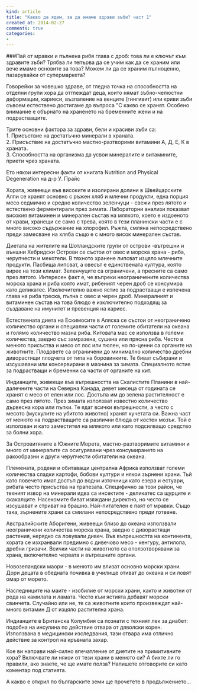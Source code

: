 ```yaml
---
kind: article
title: "Какво да ядем, за да имаме здрави зъби? част 1"
created_at: 2014-02-27
comments: true
categories: 
- 
---
```

###Пай от мравки и пълнена рибя глава с дроб: това ли е ключът към здравите зъби? Трябва ли тепърва да се учим как да се храним или вече имаме основите за това? Можем ли да се храним пълноценно, пазарувайки от супермаркета? 

Говорейки за човешко здраве, от гледна точка на способността на отделни групи хора да отглеждат деца, които нямат зъбно-челюстни деформации, кариеси, възпаление на венците (гингивит) или криви зъби съвсем естествено достигаме до въпроса "С какво се хранят. Особено внимание е обърнато на храненето на бременните жени и на подрастващите.

Трите основни фактора за здрави, бели и красиви зъби са:<br />
	1. Присъствие на достатъчно минерали в храната.<br />
	2. Присъствие на достатъчно мастно-разтворими витамини А, Д, Е, К в храната.<br />
	3. Способността на организма да усвои минералите и витамините, приети чрез храната.<br />
	
Ето някои интересни факти от книгата Nutrition and Physical Degeneration на д-р У. Прайс

<!-- more -->

Хората, живеещи във високите и изолирани долини в Швейцарските Алпи се хранят основно с ръжен хляб и млечни продукти, една порция месо седмично и средно количество зеленчуци - свежи през лятото и естествено ферментирали през зимата. Лабораторни анализи показват високия витаминен и минерален състав на млякото, което е издоеното от крави, хранещи се само с трева, която в тези планински части е с много високо съдържание на хлорофил. Ръжта, смляна непосредствено преди замесване на хляба също е с много висок минерален състав.

Диетата на жителите на Шотландските групи от острови -вътрешни и външни Хебридски Острови се състои от овес и морска храна - риба, черупчести и мекотели. В тяхното хранене липсват изцяло млечните продукти. Пасбища липсват, а овесът е единствената култура, която вирее на този климат. Зеленчуците са ограничени, а пресните са само през лятото. Интересен факт е, че въпреки неограничените количества морска храна и риба която имат, рибеният черен дроб се консумира като деликатес. Изключително важно ястие за подрастващи е изпечена глава на риба треска, пълна с овес и черен дроб. Минералният и витаминен състав на това блюдо е изключително подходящ за създаване на имунитет и превенция на кариес.

Естествената диета на Ескимосите в Аляска се състои от неограничено количество органи и специални части от големите обитатели на океана и голямо количество мазна риба. Китовата мас се използва в големи количества, заедно със замразена, сушена или прясна риба. Често в менюто присъства и месо от лос или тюлен, но по-ценни са органите на животните. Плодовете са ограничени до минимално количество дребни диворастящи плодчета от типа на боровинките. Те биват събирани и изсушавани или консервирани в мазнина за зимата. Специалното ястие за подрастващи и бременни са части от органите на кит.

Индианците, живеещи във вътрешността на Скалистите Планини в най-далечните части на Северна Канада, девет месеца от годината се хранят с месо от елен или лос. Достъпа им до зелена растителност е само през лятото. През зимата използват известно количество дървесна кора или пъпки. Те ядат всички вътрешности, а често с месото (мускулите на убитото животно) хранят кучетата си. Важна част от менюто на подрастващите са различни блюда от костен мозък. Той е използван и като заместител на млякото или като подсилващо средство за болни хора. 

За Островитяните в Южните Морета, мастно-разтворимите витамини и много от минералите са осигурявани чрез консумирането на ракообразни и други черупчести обитатели на океана.

Племената, родени и обитаващи централна Африка използват големи количества сладки картофи, бобови култури и някои зърнени храни. Тъй като повечето имат достъп до водни източници като езера и естуари, рибата често присъства на трапезата. Специфично за този район, че техният извор на минерали идва са инсектите - деликатес са щурците и скакалците. Насекомите биват изяждани директно, но често се изсушават и стриват на брашно. Най-питателен е паят от мравки. Също така, зърнените храни са смилани непосредствено преди готвене.

Австралийските Аборигени, живеещи близо до океана използвали неограничени количества морска храна, заедно с диворастящи растения, нерядко са ловували дивеч. 
Във вътрешността на континента, хората се изхранвали предимно с дивечово месо - кенгуру, антилопа, дребни гризачи. Всички части на животното са оползотворявани за храна, включително червата и вътрешните органи.

Новозеландски маори - в менюто им влизат основно морски храни. Дори децата в обедната почивка в училище отиват до океана и си ловят омар от морето.

Наследниците на маите - изобилие от морски храни, както и животни от рода на камилата и ламата. Често към ястията добавят морски свинчета. Случайно или не, те са животните които произвеждат най-много витамин Д от изцяло растителна храна.

Индианците в Британска Колумбия са познати с техният лек за диабет: подобна на инсулина по действие отвара от дяволски корен. Използвана в медицински изследвания, тази отвара има отлично действие за контрол на кръвната захар.

Кое ви направи най-силно впечатление от диетите на примитивните хора? Включвате ли някои от тези храни в менюто си? А бихте ли го правили, ако знаете, че ще имате полза? Напишете отговорите си като коментар под статията.

А какво е открил по българските земи ще прочетете в продължението...

